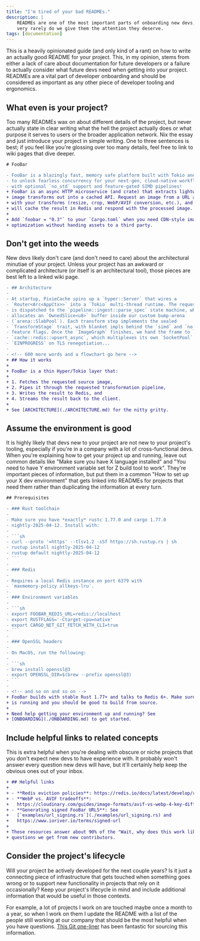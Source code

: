```yaml
---
title: "I'm tired of your bad READMEs."
description: |
    READMEs are one of the most important parts of onboarding new devs, but
    very rarely do we give them the attention they deserve.
tags: [documentation]
---
```


This is a heavily opinionated guide (and only kind of a rant) on how to write
an actually good README for your project. This, in my opinion, stems from
either a lack of care about documentation for future developers or a failure to
actually consider what future devs need when getting into your project. READMEs
are a vital part of developer onboarding and should be considered as important
as any other piece of developer tooling and ergonomics.

## What even is your project?

Too many READMEs wax on about different details of the project, but never
actually state in clear writing what the hell the project actually does or what
purpose it serves to users or the broader application network. Nix the essay
and just introduce your project in simple writing. One to three sentences is
best; if you feel like you're glossing over too many details, feel free to link
to wiki pages that dive deeper.

```diff
# FooBar

- FooBar is a blazingly fast, memory safe platform built with Tokio and Hyper
- to unlock fearless concurrency for your next-gen, cloud-native workflows. Now
- with optional `no_std` support and feature-gated SIMD pipelines!
+ FooBar is an async HTTP microservice (and crate) that extracts lightweight
+ image transforms out into a cached API. Request an image from a URL along
+ with your transforms (resize, crop, WebP/AVIF conversion, etc.), and FooBar
+ will cache the result in Redis and respond with the processed image.
+
+ Add `foobar = "0.3"` to your `Cargo.toml` when you need CDN-style image
+ optimization without handing assets to a third party.
```

## Don't get into the weeds

New devs likely don't care (and don't need to care) about the architectural
minutiae of your project. Unless your project has an awkward or complicated
architecture (or itself is an architectural tool), those pieces are best left
to a linked wiki page.

```diff
- ## Architecture
-
- At startup, PixieCache spins up a `hyper::Server` that wires a
- `Router<Arc<AppCtx>>` into a `Tokio` multi-thread runtime. The request path
- is dispatched to the `pipeline::ingest::parse_spec` state machine, which
- allocates an `OwnedSlice<u8>` buffer inside our custom bump-arena
- (`arena::SlabPool`). Each transform step implements the sealed
- `TransformStage` trait, with blanket impls behind the `simd` and `no_std`
- feature flags. Once the `ImageGraph` finishes, we hand the frame to
- `cache::redis::upsert_async`, which multiplexes its own `SocketPool` to avoid
- `EINPROGRESS` on TLS renegotiation...
- 
- <!-- 600 more words and a flowchart go here -->
+ ## How it works
+
+ FooBar is a thin Hyper/Tokio layer that:
+
+ 1. Fetches the requested source image,
+ 2. Pipes it through the requested transformation pipeline,
+ 3. Writes the result to Redis, and
+ 4. Streams the result back to the client.
+
+ See [ARCHITECTURE](./ARCHITECTURE.md) for the nitty gritty.
```

## Assume the environment is good

It is highly likely that devs new to your project are not new to your project's
tooling, especially if you're in a company with a lot of cross-functional devs.
When you're explaining how to get your project up and running, leave out common
details like "Make sure you have X language installed" and "You need to have Y
environment variable set for Z build tool to work". They're important pieces of
information, but put them in a common "How to set up your X dev environment"
that gets linked into READMEs for projects that need them rather than
duplicating the information at every turn.

`````diff
## Prerequisites

- ### Rust toolchain
-
- Make sure you have *exactly* rustc 1.77.0 and cargo 1.77.0
- nightly-2025-04-12. Install with:
-
- ```sh
- curl --proto '=https' --tlsv1.2 -sSf https://sh.rustup.rs | sh
- rustup install nightly-2025-04-12
- rustup default nightly-2025-04-12
- ```
-
- ### Redis
-
- Requires a local Redis instance on port 6379 with
- `maxmemory-policy allkeys-lru`.
-
- ### Environment variables
-
- ```sh
- export FOOBAR_REDIS_URL=redis://localhost
- export RUSTFLAGS='-Ctarget-cpu=native'
- export CARGO_NET_GIT_FETCH_WITH_CLI=true
- ```
-
- ### OpenSSL headers
-
- On MacOS, run the following:
-
- ```sh
- brew install openssl@3
- export OPENSSL_DIR=$(brew --prefix openssl@3)
- ```
-
- <!-- and so on and so on -->
+ FooBar builds with stable Rust 1.77+ and talks to Redis 6+. Make sure Redis
+ is running and you should be good to build from source.
+
+ Need help getting your environment up and running? See
+ [ONBOARDING](./ONBOARDING.md) to get started.
`````

## Include helpful links to related concepts

This is extra helpful when you're dealing with obscure or niche projects that
you don't expect new devs to have experience with. It probably won't answer
every question new devs will have, but it'll certainly help keep the obvious
ones out of your inbox.

```diff
+ ## Helpful links
+
+ - **Redis eviction policies**: https://redis.io/docs/latest/develop/reference/eviction/
+ - **WebP vs. AVIF tradeoffs**:
+   https://cloudinary.com/guides/image-formats/avif-vs-webp-4-key-differences-and-how-to-choose
+ - **Generating signed FooBar URLS**: See
+   [`examples/url_signing.rs`](./examples/url_signing.rs) and
+   https://www.ioriver.io/terms/signed-url
+
+ These resources answer about 90% of the "Wait, why does this work like this?"
+ questions we get from new contributors.
```

## Consider the project's lifecycle

Will your project be actively developed for the next couple years? Is it just a
connecting piece of infrastructure that gets touched when something goes wrong
or to support new functionality in projects that rely on it occasionally? Keep
your project's lifecycle in mind and include additional information that would
be useful in those contexts.

For example, a lot of projects I work on are touched maybe once a month to a
year, so when I work on them I update the README with a list of the people
still working at our company that should be the most helpful when you have
questions. [This Git one-liner][git-committers] has been fantastic for sourcing
this information.

[git-committers]: https://stackoverflow.com/a/20414465/6719672
